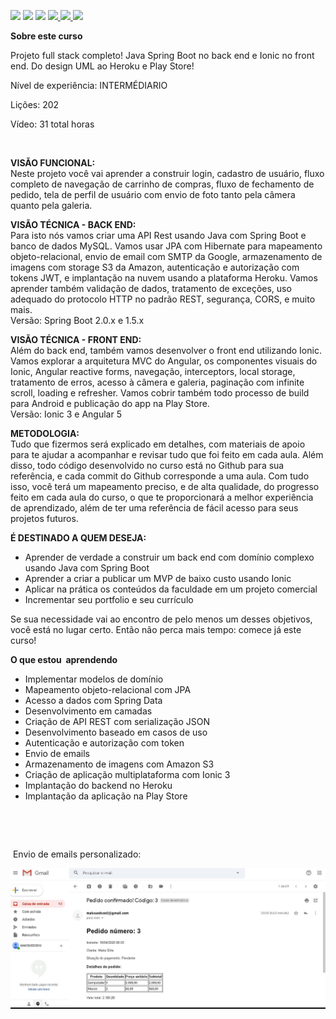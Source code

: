 <p align="left"><a href="mailto:maksuedson@gmail.com"> <img src="https://img.shields.io/badge/-Gmail-e34c41?style=flat-square&amp;labelColor=e34c41&amp;logo=gmail&amp;logoColor=white&amp;link=maksuedson@gmail.com" /></a> <a href="https://www.linkedin.com/in/maks-silva-247b88185/"> <img src="https://img.shields.io/badge/-Linkedin-blue?style=flat-square&amp;logo=Linkedin&amp;logoColor=white&amp;link=https://www.linkedin.com/in/maks-silva-247b88185/" /></a> <a href="https://api.whatsapp.com/send?phone=5562993983879&amp;text=Ol&aacute;%20Maks,%20tudo%20bem?"> <img src="https://img.shields.io/badge/-WhatsApp-3CB371?style=flat-square&amp;labelColor=3CB371&amp;logo=whatsapp&amp;logoColor=white&amp;link=https://api.whatsapp.com/send?phone=5562993983879&amp;text=Ol&aacute;%20Maks,%20tudo%20bem?" /></a> <a href="https://www.java.com"> <img src="https://img.shields.io/badge/-Java-06088a?style=flat-square&amp;labelColor=06088a&amp;logo=java" /> </a><a href="https://www.mysql.com"> <img src="https://img.shields.io/badge/-mysql-c9b92a?style=flat-square&amp;labelColor=c9b92a&amp;logo=mysql" /> </a><a href="https://www.mongodb.com/"> <img src="https://img.shields.io/badge/-MongoDB-1cb917?style=flat-square&amp;labelColor=1cb917&amp;logo=mongodb&amp;logoColor=white&amp;link=maksuedson@gmail.com" /></a></p>
<p><strong>Sobre este curso</strong></p>
<p>Projeto full stack completo! Java Spring Boot no back end e Ionic no front end. Do design UML ao Heroku e Play Store!</p>
<p>N&iacute;vel de experi&ecirc;ncia: INTERM&Eacute;DIARIO</p>
<p>Li&ccedil;&otilde;es: 202</p>
<p>V&iacute;deo: 31 total horas</p>
<p>&nbsp;</p>
<p><strong>VIS&Atilde;O FUNCIONAL:<br /> </strong>Neste projeto voc&ecirc; vai aprender a construir login, cadastro de usu&aacute;rio, fluxo completo de navega&ccedil;&atilde;o de carrinho de compras, fluxo de fechamento de pedido, tela de perfil de usu&aacute;rio com envio de foto tanto pela c&acirc;mera quanto pela galeria.</p>
<p><strong>VIS&Atilde;O T&Eacute;CNICA - BACK END:</strong><br /> Para isto n&oacute;s vamos criar uma API Rest usando Java com Spring Boot e banco de dados MySQL. Vamos usar JPA com Hibernate para mapeamento objeto-relacional, envio de email com SMTP da Google, armazenamento de imagens com storage S3 da Amazon, autentica&ccedil;&atilde;o e autoriza&ccedil;&atilde;o com tokens JWT, e implanta&ccedil;&atilde;o na nuvem usando a plataforma Heroku. Vamos aprender tamb&eacute;m valida&ccedil;&atilde;o de dados, tratamento de exce&ccedil;&otilde;es, uso adequado do protocolo HTTP no padr&atilde;o REST, seguran&ccedil;a, CORS, e muito mais.<br /> Vers&atilde;o: Spring Boot 2.0.x e 1.5.x</p>
<p><strong>VIS&Atilde;O T&Eacute;CNICA - FRONT END:</strong><br /> Al&eacute;m do back end, tamb&eacute;m vamos desenvolver o front end utilizando Ionic. Vamos explorar a arquitetura MVC do Angular, os componentes visuais do Ionic, Angular reactive forms, navega&ccedil;&atilde;o, interceptors, local storage, tratamento de erros, acesso &agrave; c&acirc;mera e galeria, pagina&ccedil;&atilde;o com infinite scroll, loading e refresher. Vamos cobrir tamb&eacute;m todo processo de build para Android e publica&ccedil;&atilde;o do app na Play Store.<br /> Vers&atilde;o: Ionic 3 e Angular 5</p>
<p><strong>METODOLOGIA:</strong><br /> Tudo que fizermos ser&aacute; explicado em detalhes, com materiais de apoio para te ajudar a acompanhar e revisar tudo que foi feito em cada aula. Al&eacute;m disso, todo c&oacute;digo desenvolvido no curso est&aacute; no Github para sua refer&ecirc;ncia, e cada commit do Github corresponde a uma aula. Com tudo isso, voc&ecirc; ter&aacute; um mapeamento preciso, e de alta qualidade, do progresso feito em cada aula do curso, o que te proporcionar&aacute; a melhor experi&ecirc;ncia de aprendizado, al&eacute;m de ter uma refer&ecirc;ncia de f&aacute;cil acesso para seus projetos futuros.</p>
<p><strong>&Eacute; DESTINADO A QUEM DESEJA:</strong></p>
<ul>
<li>Aprender de verdade a construir um back end com dom&iacute;nio complexo usando Java com Spring Boot</li>
<li>Aprender a criar a publicar um MVP de baixo custo usando Ionic</li>
<li>Aplicar na pr&aacute;tica os conte&uacute;dos da faculdade em um projeto comercial</li>
<li>Incrementar seu portfolio e seu curr&iacute;culo</li>
</ul>
<p>Se sua necessidade vai ao encontro de pelo menos um desses objetivos, voc&ecirc; est&aacute; no lugar certo. Ent&atilde;o n&atilde;o perca mais tempo: comece j&aacute; este curso!</p>
<p><strong>O que estou&nbsp; aprendendo</strong></p>
<ul>
<li>Implementar modelos de dom&iacute;nio</li>
<li>Mapeamento objeto-relacional com JPA</li>
<li>Acesso a dados com Spring Data</li>
<li>Desenvolvimento em camadas</li>
<li>Cria&ccedil;&atilde;o de API REST com serializa&ccedil;&atilde;o JSON</li>
<li>Desenvolvimento baseado em casos de uso</li>
<li>Autentica&ccedil;&atilde;o e autoriza&ccedil;&atilde;o com token</li>
<li>Envio de emails</li>
<li>Armazenamento de imagens com Amazon S3</li>
<li>Cria&ccedil;&atilde;o de aplica&ccedil;&atilde;o multiplataforma com Ionic 3</li>
<li>Implanta&ccedil;&atilde;o do backend no Heroku</li>
<li>Implanta&ccedil;&atilde;o da aplica&ccedil;&atilde;o na Play Store</li>
</ul>
<p>&nbsp;</p>
<p>&nbsp;</p>
<p>&nbsp;Envio de emails personalizado:</p>
<p align="center"><img src="https://github.com/Maksuedson/spring-boot-ionic-backend/blob/master/img/envioEmail.JPG" alt="accessibility text" width="1500" /></p>
<p>&nbsp;</p>